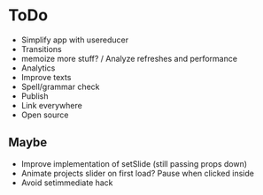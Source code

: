 # ToDo

- Simplify app with usereducer
- Transitions
- memoize more stuff? / Analyze refreshes and performance
- Analytics
- Improve texts
- Spell/grammar check
- Publish
- Link everywhere
- Open source

## Maybe

- Improve implementation of setSlide (still passing props down)
- Animate projects slider on first load? Pause when clicked inside
- Avoid setimmediate hack
